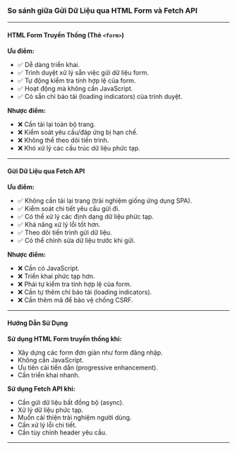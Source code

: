 ### So sánh giữa Gửi Dữ Liệu qua HTML Form và Fetch API

---

#### **HTML Form Truyền Thống (Thẻ `<form>`)**

**Ưu điểm:**
- ✅ Dễ dàng triển khai.
- ✅ Trình duyệt xử lý sẵn việc gửi dữ liệu form.
- ✅ Tự động kiểm tra tính hợp lệ của form.
- ✅ Hoạt động mà không cần JavaScript.
- ✅ Có sẵn chỉ báo tải (loading indicators) của trình duyệt.

**Nhược điểm:**
- ❌ Cần tải lại toàn bộ trang.
- ❌ Kiểm soát yêu cầu/đáp ứng bị hạn chế.
- ❌ Không thể theo dõi tiến trình.
- ❌ Khó xử lý các cấu trúc dữ liệu phức tạp.

---

#### **Gửi Dữ Liệu qua Fetch API**

**Ưu điểm:**
- ✅ Không cần tải lại trang (trải nghiệm giống ứng dụng SPA).
- ✅ Kiểm soát chi tiết yêu cầu gửi đi.
- ✅ Có thể xử lý các định dạng dữ liệu phức tạp.
- ✅ Khả năng xử lý lỗi tốt hơn.
- ✅ Theo dõi tiến trình gửi dữ liệu.
- ✅ Có thể chỉnh sửa dữ liệu trước khi gửi.

**Nhược điểm:**
- ❌ Cần có JavaScript.
- ❌ Triển khai phức tạp hơn.
- ❌ Phải tự kiểm tra tính hợp lệ của form.
- ❌ Cần tự thêm chỉ báo tải (loading indicators).
- ❌ Cần thêm mã để bảo vệ chống CSRF.

---

#### **Hướng Dẫn Sử Dụng**

**Sử dụng HTML Form truyền thống khi:**
- Xây dựng các form đơn giản như form đăng nhập.
- Không cần JavaScript.
- Ưu tiên cải tiến dần (progressive enhancement).
- Cần triển khai nhanh.

**Sử dụng Fetch API khi:**
- Cần gửi dữ liệu bất đồng bộ (async).
- Xử lý dữ liệu phức tạp.
- Muốn cải thiện trải nghiệm người dùng.
- Cần xử lý lỗi chi tiết.
- Cần tùy chỉnh header yêu cầu.

---